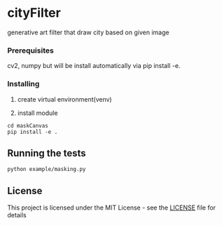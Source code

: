 # cityFilter
generative art filter that draw city based on given image

### Prerequisites

cv2, numpy but will be install automatically via pip install -e.

### Installing

1. create virtual environment(venv)

2. install module
```
cd maskCanvas
pip install -e .
```


## Running the tests
```
python example/masking.py
```

## License

This project is licensed under the MIT License - see the [LICENSE](LICENSE) file for details


